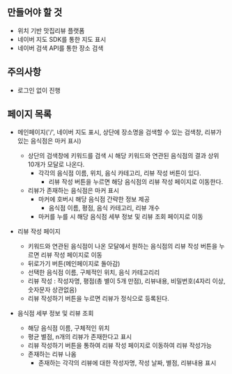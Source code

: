 ## 만들어야 할 것
- 위치 기반 맛집리뷰 플랫폼
- 네이버 지도 SDK를 통한 지도 표시
- 네이버 검색 API를 통한 장소 검색

## 주의사항
- 로그인 없이 진행

## 페이지 목록
- 메인페이지('/', 네이버 지도 표시, 상단에 장소명을 검색할 수 있는 검색창, 리뷰가 있는 음식점은 마커 표시)
    - 상단의 검색창에 키워드를 검색 시 해당 키워드와 연관된 음식점의 결과 상위 10개가 모달로 나온다.
        - 각각의 음식점 이름, 위치, 음식 카테고리, 리뷰 작성 버튼이 있다.
            - 리뷰 작성 버튼을 누르면 해당 음식점의 리뷰 작성 페이지로 이동한다.
    - 리뷰가 존재하는 음식점은 마커 표시
        - 마커에 호버시 해당 음식점 간략한 정보 제공
            - 음식점 이름, 평점, 음식 카테고리, 리뷰 개수
        - 마커를 누를 시 해당 음식점 세부 정보 및 리뷰 조회 페이지로 이동

- 리뷰 작성 페이지
    - 키워드와 연관된 음식점이 나온 모달에서 원하는 음식점의 리뷰 작성 버튼을 누르면 리뷰 작성 페이지로 이동
    - 뒤로가기 버튼(메인페이지로 돌아감)
    - 선택한 음식점 이름, 구체적인 위치, 음식 카테고리리
    - 리뷰 작성 : 작성자명, 평점(총 별이 5개 만점), 리뷰내용, 비밀번호(4자리 이상, 숫자문자 상관없음)
    - 리뷰 작성하기 버튼을 누르면 리뷰가 정식으로 등록된다.

- 음식점 세부 정보 및 리뷰 조회
    - 해당 음식점 이름, 구체적인 위치
    - 평균 별점, n개의 리뷰가 존재한다고 표시
    - 리뷰 작성하기 버튼을 통하여 리뷰 작성 페이지로 이동하여 리뷰 작성가능
    - 존재하는 리뷰 나옴
        - 존재하는 각각의 리뷰에 대한 작성자명, 작성 날짜, 별점, 리뷰내용 표시